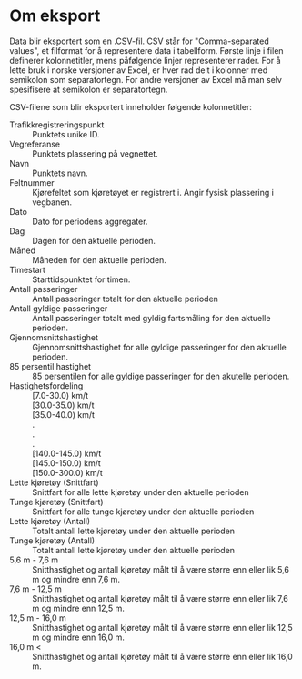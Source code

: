 # Om eksport

Data blir eksportert som en .CSV-fil. CSV står for "Comma-separated
values", et filformat for å representere data i tabellform. Første linje i
filen definerer kolonnetitler, mens påfølgende linjer representerer rader.
For å lette bruk i norske versjoner av Excel, er hver rad delt i kolonner
med semikolon som separatortegn. For andre versjoner av Excel må man selv
spesifisere at semikolon er separatortegn.

CSV-filene som blir eksportert inneholder følgende kolonnetitler:

<dl>
  <dt>Trafikkregistreringspunkt</dt>
  <dd>Punktets unike ID.</dd>
  <dt>Vegreferanse</dt>
  <dd>Punktets plassering på vegnettet.</dd>
  <dt>Navn</dt>
  <dd>Punktets navn.</dd>
  <dt>Feltnummer</dt>
  <dd>Kjørefeltet som kjøretøyet er registrert i. Angir fysisk plassering i vegbanen. </dd>
<dt>Dato</dt>
  <dd>Dato for periodens aggregater.</dd>
<dt>Dag</dt>
  <dd>Dagen for den aktuelle perioden.</dd>
<dt>Måned</dt>
  <dd>Måneden for den aktuelle perioden.</dd>
<dt>Timestart</dt>
  <dd>Starttidspunktet for timen.</dd>
<dt>Antall passeringer</dt>
  <dd>Antall passeringer totalt for den aktuelle perioden</dd>
<dt>Antall gyldige passeringer</dt>
  <dd>Antall passeringer totalt med gyldig fartsmåling for den aktuelle perioden.</dd>
<dt>Gjennomsnittshastighet</dt>
  <dd>Gjennomsnittshastighet for alle gyldige passeringer for den aktuelle perioden.</dd>

<dt>85 persentil hastighet</dt>
<dd>85 persentilen for alle gyldige passeringer for den akutelle perioden.</dd>
<dt>Hastighetsfordeling</dt>
<dd>[7.0-30.0) km/t</dd>
<dd>[30.0-35.0) km/t</dd>
<dd>[35.0-40.0) km/t</dd>
<dd>.</dd>
<dd>.</dd>
<dd>.</dd>
<dd>[140.0-145.0) km/t</dd>
<dd>[145.0-150.0) km/t</dd>
<dd>[150.0-300.0) km/t</dd>

<dt>Lette kjøretøy (Snittfart)</dt>
<dd>Snittfart for alle lette kjøretøy under den aktuelle perioden</dd>
<dt>Tunge kjøretøy (Snittfart)</dt>
<dd>Snittfart for alle tunge kjøretøy under den aktuelle perioden</dd>
<dt>Lette kjøretøy (Antall)</dt>
<dd>Totalt antall lette kjøretøy under den aktuelle perioden</dd>
<dt>Tunge kjøretøy (Antall)</dt>
<dd>Totalt antall lette kjøretøy under den aktuelle perioden</dd>


  <dt>5,6 m - 7,6 m</dt>
  <dd>
  Snitthastighet og antall kjøretøy målt til å være større enn eller lik 5,6 m og mindre enn
  7,6 m.
  </dd>
  <dt>7,6 m - 12,5 m</dt>
  <dd>
    Snitthastighet og antall kjøretøy målt til å være større enn eller lik 7,6 m og mindre enn
  12,5 m.
  </dd>
  <dt>12,5 m - 16,0 m</dt>
  <dd>
    Snitthastighet og antall kjøretøy målt til å være større enn eller lik 12,5 m og mindre
  enn 16,0 m.
  </dd>
  <dt>16,0 m <</dt>
  <dd>
    Snitthastighet og antall kjøretøy målt til å være større enn eller lik 16,0 m.
  </dd>
</dl>
